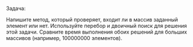 Задача:

Напишите метод, который проверяет, входит ли в массив заданный элемент или нет.
Используйте перебор и двоичный поиск для решения этой задачи.
Сравните время выполнения обоих решений для больших массивов (например, 100000000 элементов).